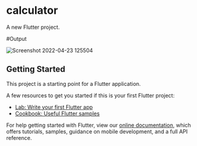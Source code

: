 # calculator

A new Flutter project.

#Output

![Screenshot 2022-04-23 125504](https://user-images.githubusercontent.com/95624402/164884819-4c9ad967-fcda-4a16-9ad9-ef2a6ba1055d.png)


## Getting Started

This project is a starting point for a Flutter application.

A few resources to get you started if this is your first Flutter project:

- [Lab: Write your first Flutter app](https://flutter.dev/docs/get-started/codelab)
- [Cookbook: Useful Flutter samples](https://flutter.dev/docs/cookbook)

For help getting started with Flutter, view our
[online documentation](https://flutter.dev/docs), which offers tutorials,
samples, guidance on mobile development, and a full API reference.
